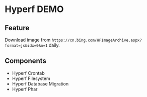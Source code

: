# Hyperf DEMO

## Feature

Download image from `https://cn.bing.com/HPImageArchive.aspx?format=js&idx=0&n=1` daily.

## Components

- Hyperf Crontab
- Hyperf Filesystem
- Hyperf Database Migration
- Hyperf Phar